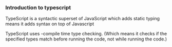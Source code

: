 ### Introduction to typescript

TypeScript is a syntactic superset of JavaScript which adds static typing means it adds syntax on top of Javascript


TypeScript uses 
-compile time type checking. 
(Which means it checks if the specified types match before running the code, not while running the code.)
